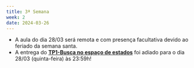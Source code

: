 ```yaml
---
title: 3ª Semana
week: 2
date: 2024-03-26
---
```


- A aula do dia 28/03 será remota e com presença facultativa devido ao feriado da semana santa. 
- A entrega do [**TP1-Busca no espaço de estados**](/assignments/tp1-busca) foi adiado para o dia 28/03 (quinta-feira) às 23:59h!
